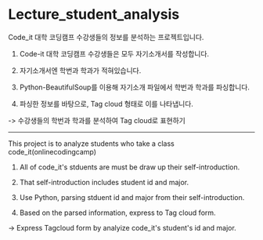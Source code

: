 # Lecture_student_analysis

  Code_it 대학 코딩캠프 수강생들의 정보를 분석하는 프로젝트입니다.

  1. Code-it 대학 코딩캠프 수강생들은 모두 자기소개서를 작성합니다.
  
  2. 자기소개서엔 학번과 학과가 적혀있습니다.

  3. Python-BeautifulSoup를 이용해 자기소개 파일에서 학번과 학과를 파싱합니다.

  4. 파싱한 정보를 바탕으로, Tag cloud 형태로 이를 나타냅니다.

  -> 수강생들의 학번과 학과를 분석하여 Tag cloud로 표현하기

  
  ---------------------------------------------------------------------------

  This project is to analyze students who take a class code_it(onlinecodingcamp)

  1. All of code_it's stduents are must be draw up their self-introduction.

  2. That self-introduction includes student id and major.

  3. Use Python, parsing stduent id and major from their self-introduction.

  4. Based on the parsed information, express to Tag cloud form.

  -> Express Tagcloud form by analyize code_it's student's id and major.

